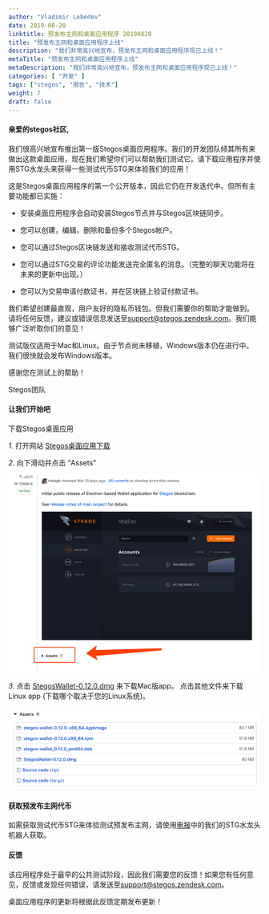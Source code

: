 ```yaml
---
author: "Vladimir Lebedev"
date: 2019-08-20
linktitle: 预发布主网和桌面应用程序 20190820
title: "预发布主网和桌面应用程序上线"
description: "我们非常高兴地宣布，预发布主网和桌面应用程序现已上线！"
metaTitle: "预发布主网和桌面应用程序上线"
metaDescription: "我们非常高兴地宣布，预发布主网和桌面应用程序现已上线！"
categories: [ "开发" ]
tags: ["stegos", "报告", "技术"]
weight: 7
draft: false
---
```


#### 亲爱的stegos社区,

我们很高兴地宣布推出第一版Stegos桌面应用程序。我们的开发团队倾其所有来做出这款桌面应用，现在我们希望你们可以帮助我们测试它。请下载应用程序并使用STG水龙头来获得一些测试代币STG来体验我们的应用！

这是Stegos桌面应用程序的第一个公开版本，因此它仍在开发迭代中。但所有主要功能都已实施：

- 安装桌面应用程序会自动安装Stegos节点并与Stegos区块链同步。

- 您可以创建，编辑，删除和备份多个Stegos帐户。

- 您可以通过Stegos区块链发送和接收测试代币STG。

- 您可以通过STG交易的评论功能发送完全匿名的消息。（完整的聊天功能将在未来的更新中出现。）

- 您可以为交易申请付款证书，并在区块链上验证付款证书。


我们希望创建最直观，用户友好的隐私币钱包。但我们需要你的帮助才能做到。 请将任何反馈，建议或错误信息发送至<support@stegos.zendesk.com>。我们能够广泛听取你们的意见！

测试版仅适用于Mac和Linux。由于节点尚未移植，Windows版本仍在进行中。 我们很快就会发布Windows版本。

感谢您在测试上的帮助！

Stegos团队

#### 让我们开始吧

下载Stegos桌面应用

*1.* 打开网站 [Stegos桌面应用下载](https://github.com/stegos/stegos-wallet/releases)

*2.* 向下滑动并点击 “Assets”

![Assets](/images/Desktop_app_1.png)

*3.* 点击 [StegosWallet-0.12.0.dmg](https://github.com/stegos/stegos-wallet/releases/download/v0.12/StegosWallet-0.12.0.dmg) 来下载Mac版app。
点击其他文件来下载 Linux app (下载哪个取决于您的Linux系统)。

![下载App](/images/Desktop_app_2.png)

#### 获取预发布主网代币
如需获取测试代币STG来体验测试预发布主网，请使用[电报](https://stg.to/tgnch)中的我们的STG水龙头机器人获取。


#### 反馈
该应用程序处于最早的公共测试阶段，因此我们需要您的反馈！如果您有任何意见，反馈或发现任何错误，请发送至<support@stegos.zendesk.com>。

桌面应用程序的更新将根据此反馈定期发布更新！
